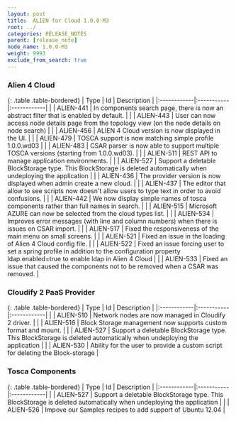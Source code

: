 ```yaml
---
layout: post
title:  ALIEN for Cloud 1.0.0-M3
root: ../
categories: RELEASE_NOTES
parent: [release_note]
node_name: 1.0.0-M3
weight: 9993
exclude_from_search: true
---
```




### Alien 4 Cloud

{: .table .table-bordered}
| Type        | Id         | Description |
|:------------|:-----------|:------------|
| <i class="fa fa-plus text-success"></i> | ALIEN-441 | In components search page, there is now an abstract filter that is enabled by default. |
| <i class="fa fa-plus text-success"></i> | ALIEN-443 | User can now access node details page from the topology view (on the node details on node search) |
| <i class="fa fa-plus text-success"></i> | ALIEN-456 | ALIEN 4 Cloud version is now displayed in the UI. |
| <i class="fa fa-plus text-success"></i> | ALIEN-479 | TOSCA support is now matching simple profile 1.0.0.wd03 |
| <i class="fa fa-plus text-success"></i> | ALIEN-483 | CSAR parser is now able to support multiple TOSCA versions (starting from 1.0.0.wd03). |
| <i class="fa fa-plus text-success"></i> | ALIEN-511 | REST API to manage application environments. |
| <i class="fa fa-plus text-success"></i> | ALIEN-527 | Support a deletable BlockStorage type. This BlockStorage is deleted automatically when undeploying the application |
| <i class="fa fa-level-up text-primary"></i> | ALIEN-436 | The provider version is now displayed when admin create a new cloud. |
| <i class="fa fa-level-up text-primary"></i> | ALIEN-437 | The editor that allow to see scripts now doesn't allow users to type text in order to avoid confusions. |
| <i class="fa fa-level-up text-primary"></i> | ALIEN-442 | We now display simple names of tosca components rather than full names in search. |
| <i class="fa fa-level-up text-primary"></i> | ALIEN-515 | Microsoft AZURE can now be selected from the cloud types list. |
| <i class="fa fa-level-up text-primary"></i> | ALIEN-534 | Improves error messages (with line and column numbers) when there is issues on CSAR import. |
| <i class="fa fa-bug text-danger"></i> | ALIEN-517 | Fixed the responsiveness of the main menu on small screens. |
| <i class="fa fa-bug text-danger"></i> | ALIEN-521 | Fixed an issue in the loading of Alien 4 Cloud config file. |
| <i class="fa fa-bug text-danger"></i> | ALIEN-522 | Fixed an issue forcing user to set a spring profile in addition to the configuration property ldap.enabled=true to enable ldap in Alien 4 Cloud |
| <i class="fa fa-bug text-danger"></i> | ALIEN-533 | Fixed an issue that caused the components not to be removed when a CSAR was removed. |

### Cloudify 2 PaaS Provider

{: .table .table-bordered}
| Type        | Id         | Description |
|:------------|:-----------|:------------|
| <i class="fa fa-plus text-success"></i> | ALIEN-510 | Network nodes are now managed in Cloudify 2 driver. |
| <i class="fa fa-plus text-success"></i> | ALIEN-516 | Block Storage management now supports custom format and mount. |
| <i class="fa fa-plus text-success"></i> | ALIEN-527 | Support a deletable BlockStorage type. This BlockStorage is deleted automatically when undeploying the application |
| <i class="fa fa-plus text-success"></i> | ALIEN-530 | Ability for the user to provide a custom script for deleting the Block-storage |

### Tosca Components

{: .table .table-bordered}
| Type        | Id         | Description |
|:------------|:-----------|:------------|
| <i class="fa fa-plus text-success"></i> | ALIEN-527 | Support a deletable BlockStorage type. This BlockStorage is deleted automatically when undeploying the application |
| <i class="fa fa-level-up text-primary"></i> | ALIEN-526 | Impove our Samples recipes to add support of Ubuntu 12.04 |
